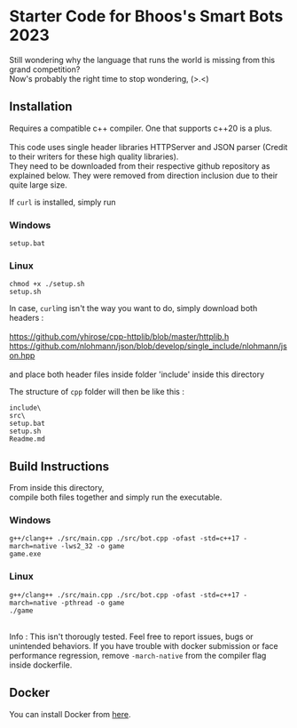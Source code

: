 # Starter Code for Bhoos's Smart Bots 2023 

Still wondering why the language that runs the world is missing from this grand competition? <br>
Now's probably the right time to stop wondering, (>.<) <br>

## Installation

Requires a compatible c++ compiler. One that supports c++20 is a plus. <br><br>
This code uses single header libraries HTTPServer and JSON parser (Credit to their writers for these high quality libraries). <br>
They need to be downloaded from their respective github repository as explained below. They were removed from direction inclusion due to their quite large size.<br>

If `curl` is installed, simply run <br>

### Windows
`setup.bat` <br> 

### Linux
```
chmod +x ./setup.sh
setup.sh 
```

In case, `curl`ing isn't the way you want to do, simply download both headers : <br><br>
https://github.com/yhirose/cpp-httplib/blob/master/httplib.h <br>
https://github.com/nlohmann/json/blob/develop/single_include/nlohmann/json.hpp <br> <br>
and place both header files inside folder 'include' inside this directory

The structure of `cpp` folder will then be like this  : 

```
include\
src\
setup.bat
setup.sh
Readme.md 
```

## Build Instructions

From inside this directory,<br>
compile both files together and simply run the executable.<br> 

### Windows 

```
g++/clang++ ./src/main.cpp ./src/bot.cpp -ofast -std=c++17 -march=native -lws2_32 -o game
game.exe
```
### Linux 
```
g++/clang++ ./src/main.cpp ./src/bot.cpp -ofast -std=c++17 -march=native -pthread -o game
./game
```

<br>Info : This isn't thorougly tested. Feel free to report issues, bugs or unintended behaviors. If you have trouble with docker submission or face performance regression, remove `-march-native` from the compiler flag inside dockerfile. 

## Docker

You can install Docker from [here](https://www.docker.com/products/docker-desktop/).